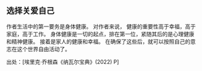 ## 选择关爱自己

作者生活中的第一要务是身体健康。 
对作者来说， 健康的重要性高于幸福，高于家庭，高于工作。 
身体健康是一切的起点，排在第一位，紧随其后的是心理健康和精神健康。 
接着是家人的健康和幸福。 在确保了这些后，就可以按照自己的意志在这个世界自由活动了。


出处：[埃里克·乔根森《纳瓦尔宝典》(2022) P]
